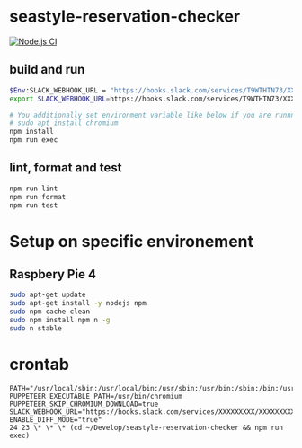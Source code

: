 # seastyle-reservation-checker

[![Node.js CI](https://github.com/ymizushi/seastyle-reservation-checker/actions/workflows/node.js.yml/badge.svg)](https://github.com/ymizushi/seastyle-reservation-checker/actions/workflows/node.js.yml)

## build and run

```sh
$Env:SLACK_WEBHOOK_URL = "https://hooks.slack.com/services/T9WTHTN73/XXXXXXXXXXX/XXXXXXXXXXXXXXXXXXXXXXXX" # if windows power-shell
export SLACK_WEBHOOK_URL=https://hooks.slack.com/services/T9WTHTN73/XXXXXXXXXXX/XXXXXXXXXXXXXXXXXXXXXXXX # if unix/linux

# You additionally set environment variable like below if you are runnning on ubuntu.
# sudo apt install chromium
npm install
npm run exec
```

## lint, format and test

```sh
npm run lint
npm run format
npm run test
```

# Setup on specific environement

## Raspbery Pie 4

```sh
sudo apt-get update
sudo apt-get install -y nodejs npm
sudo npm cache clean
sudo npm install npm n -g
sudo n stable
```

# crontab

```crontab
PATH="/usr/local/sbin:/usr/local/bin:/usr/sbin:/usr/bin:/sbin:/bin:/usr/local/games:/usr/games"
PUPPETEER_EXECUTABLE_PATH=/usr/bin/chromium
PUPPETEER_SKIP_CHROMIUM_DOWNLOAD=true
SLACK_WEBHOOK_URL="https://hooks.slack.com/services/XXXXXXXXX/XXXXXXXXXXX/XXXXXXXXXXXXXXXXXXXXXXXX"
ENABLE_DIFF_MODE="true"
24 23 \* \* \* (cd ~/Develop/seastyle-reservation-checker && npm run exec)
```
